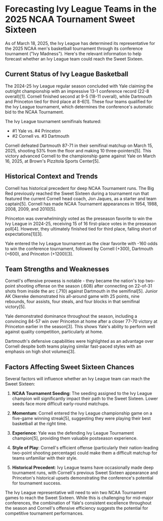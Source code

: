 # Forecasting Ivy League Teams in the 2025 NCAA Tournament Sweet Sixteen

As of March 18, 2025, the Ivy League has determined its representative for the 2025 NCAA men's basketball tournament through its conference tournament ("Ivy Madness"). Here's the relevant information to help forecast whether an Ivy League team could reach the Sweet Sixteen.

## Current Status of Ivy League Basketball

The 2024-25 Ivy League regular season concluded with Yale claiming the outright championship with an impressive 13-1 conference record (22-8 overall)[1]. Cornell finished second at 9-5 (18-11 overall), while Dartmouth and Princeton tied for third place at 8-6[1]. These four teams qualified for the Ivy League tournament, which determines the conference's automatic bid to the NCAA Tournament.

The Ivy League tournament semifinals featured:
- #1 Yale vs. #4 Princeton
- #2 Cornell vs. #3 Dartmouth

Cornell defeated Dartmouth 87-71 in their semifinal matchup on March 15, 2025, shooting 53% from the floor and making 10 three-pointers[5]. This victory advanced Cornell to the championship game against Yale on March 16, 2025, at Brown's Pizzitola Sports Center[5].

## Historical Context and Trends

Cornell has historical precedent for deep NCAA Tournament runs. The Big Red previously reached the Sweet Sixteen during a tournament run that featured the current Cornell head coach, Jon Jaques, as a starter and team captain[5]. Cornell has made NCAA Tournament appearances in 1954, 1988, 2008, 2009, and 2010[5].

Princeton was overwhelmingly voted as the preseason favorite to win the Ivy League in 2024-25, receiving 15 of 16 first-place votes in the preseason poll[4]. However, they ultimately finished tied for third place, falling short of expectations[1][3].

Yale entered the Ivy League tournament as the clear favorite with -160 odds to win the conference tournament, followed by Cornell (+300), Dartmouth (+600), and Princeton (+1200)[3].

## Team Strengths and Weaknesses

Cornell's offensive prowess is notable - they became the nation's top two-point shooting offense on the season (.608) after connecting on 22-of-31 shots from inside the arc (.710) against Dartmouth in the semifinal[5]. Junior AK Okereke demonstrated his all-around game with 25 points, nine rebounds, four assists, four steals, and four blocks in that semifinal victory[5].

Yale demonstrated dominance throughout the season, including a convincing 84-57 win over Princeton at home after a closer 77-70 victory at Princeton earlier in the season[3]. This shows Yale's ability to perform well against quality competition, particularly at home.

Dartmouth's defensive capabilities were highlighted as an advantage over Cornell despite both teams playing similar fast-paced styles with an emphasis on high shot volumes[3].

## Factors Affecting Sweet Sixteen Chances

Several factors will influence whether an Ivy League team can reach the Sweet Sixteen:

1. **NCAA Tournament Seeding**: The seeding assigned to the Ivy League champion will significantly impact their path to the Sweet Sixteen. Lower seeds face more difficult early-round matchups.

2. **Momentum**: Cornell entered the Ivy League championship game on a five-game winning streak[5], suggesting they were playing their best basketball at the right time.

3. **Experience**: Yale was the defending Ivy League Tournament champion[5], providing them valuable postseason experience.

4. **Style of Play**: Cornell's efficient offense (particularly their nation-leading two-point shooting percentage) could make them a difficult matchup for teams unfamiliar with their style.

5. **Historical Precedent**: Ivy League teams have occasionally made deep tournament runs, with Cornell's previous Sweet Sixteen appearance and Princeton's historical upsets demonstrating the conference's potential for tournament success.

The Ivy League representative will need to win two NCAA Tournament games to reach the Sweet Sixteen. While this is challenging for mid-major conferences, the combination of Yale's consistent excellence throughout the season and Cornell's offensive efficiency suggests the potential for competitive tournament performances.